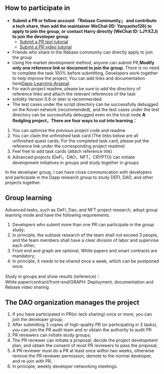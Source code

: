 ## How to participate in
- **Submit a PR or follow account 「Rebase Community」 and contribute a tech share, then add the maintainer WeChat (ID: Yanyanho126) to apply to join the group, or contact Harry directly (WeChat ID: LJYXZJ) to join the developer group**
	- [Submit a PR text tutorial](https://github.com/BNineCoding/Dapp-Learning/blob/main/docs/Create_DApp-Learning_PR_Tutorial-en.md)
	- [Submit a PR video tutorial](https://www.bilibili.com/video/BV1Bq4y1r7dx?spm_id_from=333.999.0.0)
- Friends who share in the Rebase community can directly apply to join the group
- Using the market development method, anyone can submit PR,**Modify only one reference link or document to join the group**, There is no need to complete the task 100% before submitting, Developers work together to help improve the project, You can add links and documentation here[Dapp-Learning-Arsenal](https://github.com/Dapp-Learning-DAO/Dapp-Learning-Arsenal)  
- For each project readme, please be sure to add the directory of reference links and attach the relevant references of the task
- solidity Version 0.6 or later is recommended
- The test cases under the script directory can be successfully debugged on the Kovan network (recommended), and the test cases under the test directory can be successfully debugged even on the local node
**A fledgling project，There are four ways to cut into learning：**

1. You can optimize the previous project code and readme
2. You can claim the unfinished task card (The links below are all unfinished quest cards, For the completed task card, please put the reference link under the corresponding project readme)
3. Feel free to add task cards (attach reference link)
4. Advanced projects (DeFi，DAO，NFT，CRYPTO) can initiate development initiatives in groups and study together in groups

In the developer group, I can have close communication with developers and participate in the Dapp research group to study DEFI, DAO, and other projects together.

## Group learning
  Advanced tasks, such as DeFi, Dao, and NFT project research, adopt group learning mode and have the following requirements.
 1. Developers who submit more than one PR can participate in the group study;
 2. In principle, the subtask research of the team shall not exceed 3 people, and the team members shall have a clear division of labor and supervise each other;
 3. Front end and graph are optional, White papers and smart contracts are mandatory;
 4. In principle, it needs to be shared once a week, which can be postponed once.

 Study in groups and show results (reference)：    
 White paper/contract/front-end/GRAPH: Deployment, documentation and Rebase video sharing


## The DAO organization manages the project
  1. If you have participated in PR(or tech sharing) once or more, you can join the developer group;
  2. After submitting 3 copies of high-quality PR (or participating in 3 tasks), you can join the PR audit team and or obtain the authority to audit PR
  3. PR reviewers can initiate study groups;
  4. The PR reviewer can initiate a proposal, decide the project development plan, and obtain the consent of most PR reviewers to pass the proposal;
  5. A PR reviewer must do a PR at least once within two weeks, otherwise remove the PR reviewer permission, demote to the normal developer, and re-join with PR;
  6. In principle, weekly developer networking meetings.